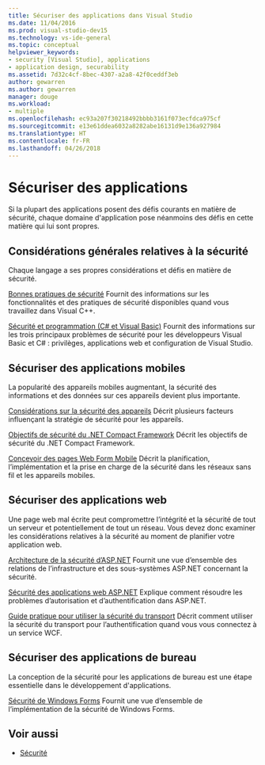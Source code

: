 ```yaml
---
title: Sécuriser des applications dans Visual Studio
ms.date: 11/04/2016
ms.prod: visual-studio-dev15
ms.technology: vs-ide-general
ms.topic: conceptual
helpviewer_keywords:
- security [Visual Studio], applications
- application design, securability
ms.assetid: 7d32c4cf-8bec-4307-a2a8-42f0ceddf3eb
author: gewarren
ms.author: gewarren
manager: douge
ms.workload:
- multiple
ms.openlocfilehash: ec93a207f30218492bbbb3161f073ecfdca975cf
ms.sourcegitcommit: e13e61ddea6032a8282abe16131d9e136a927984
ms.translationtype: HT
ms.contentlocale: fr-FR
ms.lasthandoff: 04/26/2018
---
```

# <a name="secure-applications"></a>Sécuriser des applications

Si la plupart des applications posent des défis courants en matière de sécurité, chaque domaine d'application pose néanmoins des défis en cette matière qui lui sont propres.

## <a name="general-security-considerations"></a>Considérations générales relatives à la sécurité
 Chaque langage a ses propres considérations et défis en matière de sécurité.

 [Bonnes pratiques de sécurité](/cpp/top/security-best-practices-for-cpp) Fournit des informations sur les fonctionnalités et des pratiques de sécurité disponibles quand vous travaillez dans Visual C++.

 [Sécurité et programmation (C# et Visual Basic)](https://msdn.microsoft.com/library/ms233782(v=vs.100).aspx) Fournit des informations sur les trois principaux problèmes de sécurité pour les développeurs Visual Basic et C# : privilèges, applications web et configuration de Visual Studio.

## <a name="secure-mobile-applications"></a>Sécuriser des applications mobiles
 La popularité des appareils mobiles augmentant, la sécurité des informations et des données sur ces appareils devient plus importante.

 [Considérations sur la sécurité des appareils](http://msdn.microsoft.com/45fab484-8718-452e-8210-04fda3c6cb87) Décrit plusieurs facteurs influençant la stratégie de sécurité pour les appareils.

 [Objectifs de sécurité du .NET Compact Framework](http://msdn.microsoft.com/64ac2770-e2bc-40a3-abbf-56c8a2c0e364) Décrit les objectifs de sécurité du .NET Compact Framework.

 [Concevoir des pages Web Form Mobile](http://msdn.microsoft.com/b69727c1-f81f-4221-a116-8f92f769365f) Décrit la planification, l’implémentation et la prise en charge de la sécurité dans les réseaux sans fil et les appareils mobiles.

## <a name="secure-web-applications"></a>Sécuriser des applications web
 Une page web mal écrite peut compromettre l’intégrité et la sécurité de tout un serveur et potentiellement de tout un réseau. Vous devez donc examiner les considérations relatives à la sécurité au moment de planifier votre application web.

 [Architecture de la sécurité d’ASP.NET](http://msdn.microsoft.com/Library/c34d6f4f-f64d-4697-bd32-02dd2ddf726f) Fournit une vue d’ensemble des relations de l’infrastructure et des sous-systèmes ASP.NET concernant la sécurité.

 [Sécurité des applications web ASP.NET](http://msdn.microsoft.com/Library/658d0430-1644-4744-b52d-08b0d6fcacb8) Explique comment résoudre les problèmes d’autorisation et d’authentification dans ASP.NET.

 [Guide pratique pour utiliser la sécurité du transport](http://msdn.microsoft.com/16210e41-5492-4cc8-9002-7366b1fc7297) Décrit comment utiliser la sécurité du transport pour l’authentification quand vous vous connectez à un service WCF.

## <a name="secure-desktop-applications"></a>Sécuriser des applications de bureau
 La conception de la sécurité pour les applications de bureau est une étape essentielle dans le développement d'applications.

 [Sécurité de Windows Forms](/dotnet/framework/winforms/windows-forms-security) Fournit une vue d’ensemble de l’implémentation de la sécurité de Windows Forms.

## <a name="see-also"></a>Voir aussi

- [Sécurité](../ide/security-in-visual-studio.md)